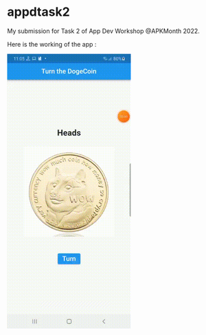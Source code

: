 # appdtask2
My submission for Task 2 of App Dev Workshop @APKMonth 2022.

Here is the working of the app :

![](working.gif)
